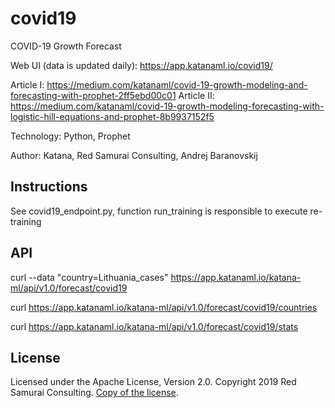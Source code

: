 # covid19
COVID-19 Growth Forecast

Web UI (data is updated daily): https://app.katanaml.io/covid19/

Article I: https://medium.com/katanaml/covid-19-growth-modeling-and-forecasting-with-prophet-2ff5ebd00c01
Article II: https://medium.com/katanaml/covid-19-growth-modeling-forecasting-with-logistic-hill-equations-and-prophet-8b9937152f5

Technology: Python, Prophet

Author: Katana, Red Samurai Consulting, Andrej Baranovskij

## Instructions

See covid19_endpoint.py, function run_training is responsible to execute re-training

## API

curl --data "country=Lithuania_cases" https://app.katanaml.io/katana-ml/api/v1.0/forecast/covid19

curl https://app.katanaml.io/katana-ml/api/v1.0/forecast/covid19/countries

curl https://app.katanaml.io/katana-ml/api/v1.0/forecast/covid19/stats

## License

Licensed under the Apache License, Version 2.0. Copyright 2019 Red Samurai Consulting. [Copy of the license](https://github.com/katanaml/covid19/blob/master/LICENSE).

